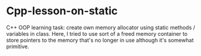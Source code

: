 # Cpp-lesson-on-static
C++ OOP learning task: create own memory allocator using static methods / variables in class. 
Here, I tried to use sort of a freed memory container to store pointers to the memory that's no longer in use although it's somewhat primitive.  
